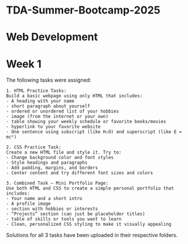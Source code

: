 # TDA-Summer-Bootcamp-2025
# Web Development
# Week 1


The following tasks were assigned:

    1. HTML Practice Tasks:
    Build a basic webpage using only HTML that includes:
    - A heading with your name
    - short paragraph about yourself
    - ordered or unordered list of your hobbies
    - image (from the internet or your own)
    - table showing your weekly schedule or favorite books/movies
    - hyperlink to your favorite website
    - One sentence using subscript (like H₂O) and superscript (like E = mc²)

    2. CSS Practice Task:
    Create a new HTML file and style it. Try to:
    - Change background color and font styles
    - Style headings and paragraphs
    - Add padding, margins, and borders
    - Center content and try different font sizes and colors

    3. Combined Task – Mini Portfolio Page:
    Use both HTML and CSS to create a simple personal portfolio that includes:
    - Your name and a short intro
    - A profile image
    - section with hobbies or interests
    - “Projects” section (can just be placeholder titles)
    - table of skills or tools you want to learn
    - Clean, personalized CSS styling to make it visually appealing

Solutions for all 3 tasks have been uploaded in their respective folders.